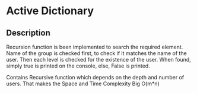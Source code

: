 #  Active Dictionary

## Description
Recursion function is been implemented to search the required element. 
Name of the group is checked first, to check if it matches the name of the user. 
Then each level is checked for the existence of the user. 
When found, simply true is printed on the console, else, False is printed. 

Contains Recursive function which depends on the depth and number of users.
That makes the Space and Time Complexity Big O(m*n)